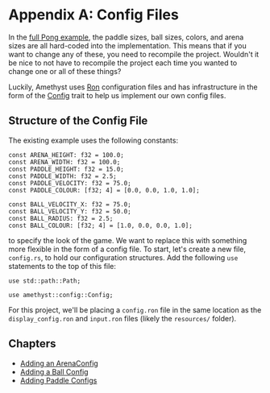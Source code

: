 # Appendix A: Config Files

In the [full Pong example][pong], the paddle sizes, ball sizes, colors, and arena sizes are all hard-coded 
into the implementation. This means that if you want to change any of these, you need to recompile the 
project. Wouldn't it be nice to not have to recompile the project each time you wanted to change one or all 
of these things?

Luckily, Amethyst uses [Ron][ron] configuration files and has infrastructure in the form of the 
[Config][config] trait to help us implement our own config files.

## Structure of the Config File
The existing example uses the following constants:
```rust,ignore
const ARENA_HEIGHT: f32 = 100.0;
const ARENA_WIDTH: f32 = 100.0;
const PADDLE_HEIGHT: f32 = 15.0;
const PADDLE_WIDTH: f32 = 2.5;
const PADDLE_VELOCITY: f32 = 75.0;
const PADDLE_COLOUR: [f32; 4] = [0.0, 0.0, 1.0, 1.0];

const BALL_VELOCITY_X: f32 = 75.0;
const BALL_VELOCITY_Y: f32 = 50.0;
const BALL_RADIUS: f32 = 2.5;
const BALL_COLOUR: [f32; 4] = [1.0, 0.0, 0.0, 1.0];
```
to specify the look of the game. We want to replace this with something more flexible in the form of a config 
file. To start, let's create a new file, `config.rs`, to hold our configuration structures. Add the following 
`use` statements to the top of this file:
```rust,ignore
use std::path::Path;

use amethyst::config::Config;
```

For this project, we'll be placing a `config.ron` file in the same location as the `display_config.ron` and 
`input.ron` files (likely the `resources/` folder).

## Chapters
* [Adding an ArenaConfig][0]
* [Adding a Ball Config][1]
* [Adding Paddle Configs][2]

[pong]: https://github.com/amethyst/amethyst/tree/develop/examples/pong
[ron]: https://docs.rs/ron/0.1.7/ron/
[config]: https://docs.rs/amethyst_config/0.5.0/amethyst_config/trait.Config.html
[0]: ./appendices/a_config_files/arena_config.html
[1]: ./appendices/a_config_files/ball_config.html
[2]: ./appendices/a_config_files/paddle_configs.html
